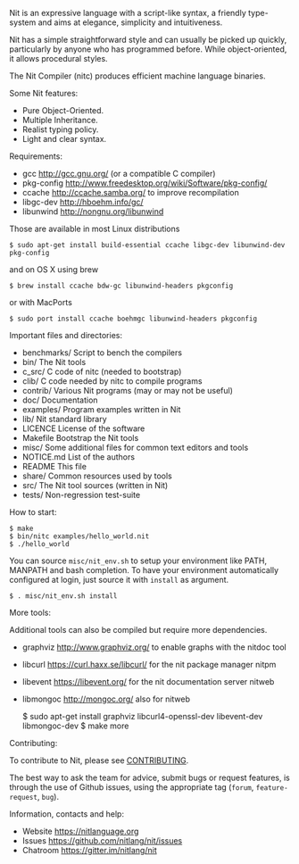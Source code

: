 Nit is an expressive language with a script-like syntax, a friendly type-system and aims at elegance, simplicity and intuitiveness.

Nit has a simple straightforward style and can usually be picked up quickly, particularly by anyone who has programmed before.
While object-oriented, it allows procedural styles.

The Nit Compiler (nitc) produces efficient machine language binaries.

Some Nit features:

 * Pure Object-Oriented.
 * Multiple Inheritance.
 * Realist typing policy.
 * Light and clear syntax.


Requirements:

 * gcc		http://gcc.gnu.org/ (or a compatible C compiler)
 * pkg-config	http://www.freedesktop.org/wiki/Software/pkg-config/
 * ccache	http://ccache.samba.org/	to improve recompilation
 * libgc-dev	http://hboehm.info/gc/
 * libunwind	http://nongnu.org/libunwind

Those are available in most Linux distributions

    $ sudo apt-get install build-essential ccache libgc-dev libunwind-dev pkg-config

and on OS X using brew

    $ brew install ccache bdw-gc libunwind-headers pkgconfig

or with MacPorts

    $ sudo port install ccache boehmgc libunwind-headers pkgconfig

Important files and directories:

 * benchmarks/	Script to bench the compilers
 * bin/		The Nit tools
 * c_src/	C code of nitc (needed to bootstrap)
 * clib/	C code needed by nitc to compile programs
 * contrib/	Various Nit programs (may or may not be useful)
 * doc/		Documentation
 * examples/	Program examples written in Nit
 * lib/		Nit standard library
 * LICENCE	License of the software
 * Makefile	Bootstrap the Nit tools
 * misc/	Some additional files for common text editors and tools
 * NOTICE.md	List of the authors
 * README	This file
 * share/	Common resources used by tools
 * src/		The Nit tool sources (written in Nit)
 * tests/	Non-regression test-suite


How to start:

    $ make
    $ bin/nitc examples/hello_world.nit
    $ ./hello_world

You can source `misc/nit_env.sh` to setup your environment like PATH, MANPATH and bash completion.
To have your environment automatically configured at login, just source it with `install` as argument.

    $ . misc/nit_env.sh install


More tools:

Additional tools can also be compiled but require more dependencies.

 * graphviz	http://www.graphviz.org/	to enable graphs with the nitdoc tool
 * libcurl      https://curl.haxx.se/libcurl/   for the nit package manager nitpm
 * libevent	https://libevent.org/           for the nit documentation server nitweb
 * libmongoc    http://mongoc.org/              also for nitweb

    $ sudo apt-get install graphviz libcurl4-openssl-dev libevent-dev libmongoc-dev
    $ make more


Contributing:

To contribute to Nit, please see [CONTRIBUTING](CONTRIBUTING.md).

The best way to ask the team for advice, submit bugs or request features, is through the use of Github issues, using the appropriate tag (`forum`, `feature-request`, `bug`).

Information, contacts and help:

* Website <https://nitlanguage.org>
* Issues <https://github.com/nitlang/nit/issues>
* Chatroom <https://gitter.im/nitlang/nit>
